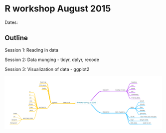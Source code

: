 # R workshop August 2015

Dates:

## Outline

Session 1:
Reading in data

Session 2:
Data munging - tidyr, dplyr, recode

Session 3:
Visualization of data - ggplot2

![outline](./figs/workshop_online.png)